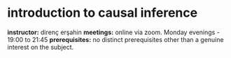 # introduction to causal inference

**instructor:** direnç erşahin </b>
**meetings:** online via zoom. Monday evenings - 19:00 to 21:45
**prerequisites:** no distinct prerequisites other than a genuine interest on the subject.
